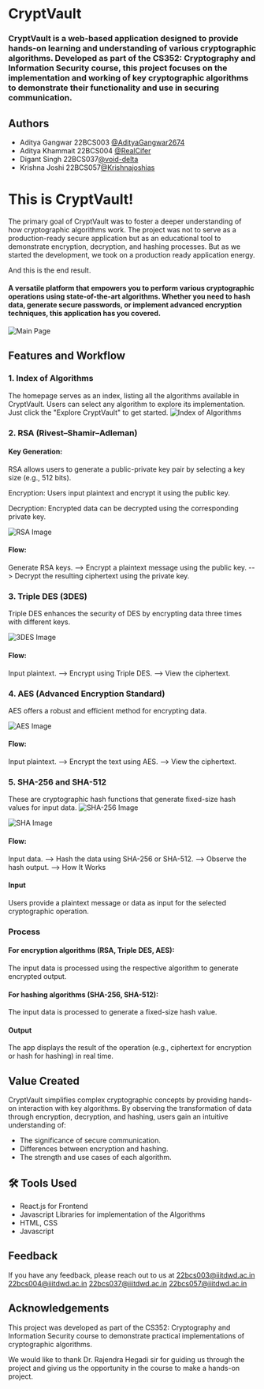 
# CryptVault

### CryptVault is a web-based application designed to provide hands-on learning and understanding of various cryptographic algorithms. Developed as part of the CS352: Cryptography and Information Security course, this project focuses on the implementation and working of key cryptographic algorithms to demonstrate their functionality and use in securing communication.


## Authors

- Aditya Gangwar 22BCS003 [@AdityaGangwar2674](https://github.com/AdityaGangwar2674)
- Aditya Khammait 22BCS004 [@RealCifer](https://github.com/RealCifer)
- Digant Singh 22BCS037[@void-delta](https://www.github.com/void-delta)
- Krishna Joshi 22BCS057[@Krishnajoshias](https://github.com/Krishnajoshias)


# This is CryptVault!
The primary goal of CryptVault was to foster a deeper understanding of how cryptographic algorithms work. The project was not to serve as a production-ready secure application but as an educational tool to demonstrate encryption, decryption, and hashing processes. But as we started the development, we took on a production ready application energy.

And this is the end result.

#### A versatile platform that empowers you to perform various cryptographic operations using state-of-the-art algorithms. Whether you need to hash data, generate secure passwords, or implement advanced encryption techniques, this application has you covered.

![Main Page](https://lh3.googleusercontent.com/fife/ALs6j_H0eTlt45l-h494jyAx_z6zKzP4rcXBl_7jXgeiAsdKEVRvFnY-a6m8FK_Nv_UgVpD6d-8dfu3mPn5GD8DRT5DS4qhNsO0RTVUjXM0yyr9snhjs_iXcobt1m53EcKc9USCqzs95ZQnjPu6worUCK-hQ8bHJ8uYVeqiu-SYpC2fX0YupGIHjOGCJa7uSmgkEvohslna7llbCOvFMh1bI3XHn3PaRpCB7XPEX2jZBQoNszmSDm89GFZQ6XZbTc97h1XbxzeVorj8CXoY3MdzQ9os--jkAHt7qZmcDk_1vzWXFSfNkdeT-f8cMILhfZBOC9LwowLmBIM5wLZXBKyrFXLiqg4xYbgVjt6I_lTCd39q1us710Ubdtj728s-ks5J5EL_O39x3ZUomqQVhfUPfQuNWN2QCkAIfE3XK7RrJC39n5mAKNQz-aY6TRASuQXrHGsr6Ov4ykVi8e4YM01cE3vXF_EQqhMau8L4XZ3IZXsFZdxM3qDCKzzGKm2is-rM8NONPD39d3k69qjbTMo26aqLzLqabmyIfuABGPFvEcHsvleWrjrFUWys9Ds9HBr5yyNTKuybbMTRa0524Ze4UaE5asFleWExgvXLlbIWm4Jx_QSMBuDKx-ssHzas2KPxczWbER6QKHC_JcVPT0YWQ2Le5dAPmMmSLV39zcLKUOgBXOR3b4p5HPn873wWoP5UMD120xlL4g6qGvxKxw_4fBYEcLdufoxkQwhV4359NmvDlrFKL057QMggKfIVU0YoN7NoFLunnylnXEGjVO8mLDr9S0eMADxVlr3KoJHUMA6bLeL_tvxlFm2B7mLc4h0d8D2pe0_xLt3uecvpI8BqxnwSa7UT_PRJohS_GKSY1R019CI4bRT1NmFCjYd9QP7O7z3SEhirzXk6x_HIEc9SxomNwT5jXgY5qJKbYaAjtkNDcsT8pCUHgx9CfeY5mdlkoeujnKJX5tNowCNVUaa8QYPZ3WCt_QTdR29yzi9gbwQBiYtpzHW_B9BwzhKs5xZRJTuzOALtcVa0xkn8k9BHdh20DUOsbuDl9Uydsbggxe4XcqgC5mNMxBJLoNy21qFDoNJnoCHgT-Z6y0gY3AY7sDdDW12YH7NlV0Z_7Pw53-wTGdXOQTMnmN2TK8wnBgDebzOP2RiAQf-4BR3JLbj_LzsPc7TW7EYwmQlbspIYk9KJBSYks91aDnIEkAr_WGF4bXwt3jDR7F3Rp8rmJj7KBWgx-4w7cGVcJYDn6O8uh82YZe2EZknoJft5o2bu0l4mVikOIyv1-1RAFTnWBGyyrWJu-TnQ5sHXCKj1xLH5ybg8R_nPkTY6232B4xfHpTm7eQaP6SbFq-tK22u12MmF6Z3P_o4395ag8sNfOAraGRc--h-zw0h116SyUq5xWxfj9DjvAhv7zYHIF0gbh4y_xbi7lwDq7-dExAwx9QCjcS3GueWPczNSW9lVM14oFaTzUgawwvPZdY1nXz2s5yBcDzsgsT4UasSbz2ttuRKuh73RH6W4UmMoiETP_S7pU5bAroPIDBRwgbsrcZR8_cYWK6wlcODGREw-HaKbF_4wSu-ym1rXwJ90lkVu-gu1mDeUYX9d49lonfGAiH63yWmM=w1920-h868)





## Features and Workflow

### 1.  Index of Algorithms
The homepage serves as an index, listing all the algorithms available in CryptVault. Users can select any algorithm to explore its implementation. Just click the "Explore CryptVault" to get started.
![Index of Algorithms](https://lh3.googleusercontent.com/fife/ALs6j_GnQh3zldm4bDL4rlsPwfc7JFEQVrxykYfAuGF2XGM1itcMzor01gcKymtRyG1CBnB5L3B1-39KlczsLlIGC1szMmb0Rlw7y9z0fM2bTfOYu18Br3i8zsCkHlSqryHxTM5W6GuSqE5qjFxRdkOjOQkXAMK-Ck9pzcwxhsqUA9r1uekNsiZqFRM2U4F0ciqWcyYxqRk_jjI8fLZ0O3VQ_Y2PQuy_Eio9PYomxX8iH7QtgYBAm1IKiNCZExi7_z6yV0OiEmliuKXD1KGdCfJPycxil_VZBlNELumarEpeX-kh5e68rdR3vvY90HP6HQUzNQQFaCD5L5asBrEj_8xA8naN5XYExhQhmP4Zxr17XIksfenQSdzkfnbIinu7NyzvUnKRNJLjiEn1jt4lmjPrAZlFY1vqVNHROfq2EyM1XexFG73MWzjM9J_ZqfAR-Hr1bsc3hxfveO8VRZIu69YKgdSyNugYfd4p0nUE4Px_e2cCAt5cjkF4SL-NmDRV39BGpPHwPWSO3AIAfzBYiV80vGfdvdsp1xmznU_Ge1RtkXKqTDWy_FBfXGMsKO46X9O0KrmxlFKklOekzHpEBUtLkiHv4hhKfBlUqbFILzDqMrA06QITmt44SRQVPgLY6UTyXUaDek_H51JEuFUajlMR9JXYeqkX6T23LwQeLxZLynEJNCdKjNroy5OBhKpMsFLHPFxGIYlzim-oQytXozJD5On367C6_JMA0eIl9UMV5ZW5XJ6zq6vyLxwmINCAktaaJBWemq7aKGjoUsoHuz8BS5_JePV0biq0qiP1Ia7RY0qAuH2qESqxyO9SbgBVEDeHG02v6W2eyTz4gdygiv1jjyLbijoYyHg_u1lBTrOfcxHPT8VNAR2ezH3cWrCikz3c-pjA-JEJW2WOfQ-rLBaAxlJxE_BctwwJVLuYmz7fia_IIzfiG8bwxFNFOZHllehypsbz9qrEINFUL7Sw7GXgiKoBxrHouptwCozlXAE8gXJdOQd6wHN1wZfjpsqibO5GBTg5-v0ZNeA-3mW5QrJ1bpkyiiot98h2KbR9W0N9ekAk6rOEmv168HyUoHweea5zPnTL43jk89O81RNkoQn9PGY63fshvw1OuJjiviGWA3V5S9aFqa3VH45uHjiTAPWY0knMSb6bsxoseXkP7iLZ1HvX-AbnZoiY3ZVhX5eIvDx4mal4UjZ93g3xXaUOFkxEiRiV-eoy0D7RrzaAG8szeNmaZfCghPCoSbgR5bFKnyNYWYaPrKSq8nQPTGlpDS_Z90I6NO-jN_XKQloJVeqoQcjaBhAarBtqYuW8GZkLhYXh03voeHYR6tk8sIalrO4E3XNrR3GYS83aaDqsI9Hz1Qnvb93oZ-xneCtg3MSBReElprtksBFSmmjauK0YB_HqEmUVasi1PMLKpGjC6ujrOqDlrxaOhXhAq0u193U2NSUQkJIgLMrPJmRQ0rVc8n_HBq0BXWQFulO9M62PEzZDfxO3kp1pTTgwUS7tqktes6CYEaSkzkNAs-HG3ECsGa0Gy9TEe0qopKWUiNdGzW5tyKB7TB7IVUE2Z-7kKyj2UG071k0hhfDIHr9LOucSr7IG_XAC2hzVk6mWquQ1r2Q=w1920-h868)

### 2.  RSA (Rivest–Shamir–Adleman)
#### Key Generation:
RSA allows users to generate a public-private key pair by selecting a key size (e.g., 512 bits).

Encryption: Users input plaintext and encrypt it using the public key.

Decryption: Encrypted data can be decrypted using the corresponding private key.

![RSA Image](https://lh3.googleusercontent.com/fife/ALs6j_HnT_SZd7kBIQVf4TTTiaHXOtHIuxZ4om6dCzzK5YFrXCtZZU-2E7zGiA-RR3xzk4Ir4Mn-3NLeANd8ms838Fv82oKXrP14GnfcYjF2P3nsOck_IGB_T3nA7KqB9hyWTNsL9TRNdHWSR1cR0Dn5qK6eDZC_AHWTnyU-KciWKxYsXKz2knKDwjByGCKe2lPpbiFsvdHd6RKSzuZx891uAninC_yuB8zFi6Ud8Ct4vknclMLp6FBNkWcqDyLyDN7xbaoT5OXzOTsKUC-NVgUnWN49RBu9Hruxyc4Qshmb0kik_1d4u32Gzc-6lS-XpntTa9vX5dWa0_y59IWzZUjsRtgrbzhO3BeiOQrz-jLO7Q6hZQmcWclX2BszK4ABMUX2vaWSfS_zOOc49pCzToQFYVrwj_4tdY7b3Z4uom5lS5xTHNSyU7p6YpqwxRxvSLRf6OVcn5ydH8v_UWfn6xcurCaXjlqG4ys_j9VLHOdhI7Y7Tt9nNSodKItCXr73cEhEnfe6UlSiYBepI8sPw-Pjtm6Oqnox6dT_c9qvluHCaMddxN9vVbGW-GAiKqMQveyWlW5V664XGdAZ_23ulK8ZWDfe29mZJgkbR50Ym_fRX93p52cKZ4sPrHm4nKXOgY7KRjUYJ2vaKRi8MtgbSYh6B0nbYeye_IE-dD_z9-5KZRaD5uWWH-h_m3xZCDtOvgzXmkuUdJ4N489oVrrWsWWkqUr73Z0e9XkZSKXioK8ytH0_k1-rDZLhejDmirh0FDtnVacslm_kBmn4omCE2q4opAudzy2QZld7VIIOwfbG5o_trHHRBvpSnNm5QkCzom3KFMuiSaNxoMcbGtuyeqbJLzsCyD89jnknt5g13LBajMdkTBa-4nPP_5k9Kr9JIWcLfGjV3KotoWDt1ueOuRhPwC2N_MaCfTIyZfe94Bf3qXSmLe5axD51Ed6HGj60uTOW7dG3BL3MXgsR-KqdUxjdnkgc59Loso7N0ZwIqmRlK3y_sPbutjYOvXWAf3noOYSOimV8cx_6muRL_VXYWd7Km00gqp2aLaj5Xk_x15YhLb4qksfrx9GJjRth_RQ3X8PrxAck6gguPBhoITwypYf-nRDzXZrkFfPqrQvTL1lrL_g-deF6DbcV7Izar9uh_M6SAjQAm8QBD1gJJeHoq8i6it_3wwtTYke4MIPP7favHvVm2k9nsDMDoyLbF3kvfJ_VmwpF1ZyyZPT830Tyh9ZVmiA2Mnyxi3vFJpEVqfia3dPFJW648Vx7VsEwJf6wB_ZwAovLJpHj4Ji8H8EcTJaMJxcXKIY-2Y9_9b9l3Nqvk-em2ecR8MHI-GVGjlBrroaxJFgLcg2VsSFdffn9gKosgeE4rUNN91udbRaRdT-P4h3aHLx2-XqKw_uKw7LucAIYNIra7QD1Ya1I5qkfml6ofVqsOkLzqqRoQ96OHpPdJavrzgmPlrst-IfSuCwv79ck1EFAYlVGiPR6H54N_Fblv_rge88Zsa8VL3l02j4MNWtY0DMhX6M7N8Fu3fXyZjhiYWGguzowVJc5kfgr5h4fXDOloaZ2ABq2RauHX0YgMqoFkfSXIDeEOsw9ond5sLbsKyLtHJb0KViirffIGlirKQ=w1920-h868)

#### Flow:
Generate RSA keys. --> Encrypt a plaintext message using the public key. --> Decrypt the resulting ciphertext using the private key.

### 3. Triple DES (3DES)
Triple DES enhances the security of DES by encrypting data three times with different keys.

![3DES Image](https://lh3.googleusercontent.com/fife/ALs6j_ErbY6-gYFOoS5VpihdVMPfRMHNOFaijN21vsOWaGU9Puu39pAoC7T40SnWzV7mselbfhSJTIbtBTH41o-HPcyn520wDy56KoeeY-i8NcPtnoypPL9vF7vVSzB7F3PKuF-p6TLpe06MjJqwQq4yWRNUYTFfCyocrJOSgRl-jhwvbstrPvndZbMNjgQNCZOR1N4SEgMKk6SyWE3BoUfbBKnkXTtKVwOS0GqKIIqdBXGMe7L0gNgNwwbfxX5k0UbQ8ZGX23AJpF40yr7w2wEQiWaQhcqZs8eBk8MxQsNB-YD6CfHVZfFB549Qo2BvSF3mfn_JToa1llxMmzsXkYKPpuABGWC07CC10FG2w0AtEVPzTcJgGfxzliUKaEc83ab_D-3hLnLFl_6YCzfky2_wInbyDD1t_w7qpSjYuXz6lPjfLP1wkNgpkrO7E39DjT4RQmoG8FpVni_XDiWVYSvF0o-0f-H6M66YUGv26KbPCEhj5AqJKyulFTLo6l5N1OecKa2AjspXB6Kxz_RZBD5GYTLbW0M9JNw07XnjKqwNgVnP1AELr8sFE_GJBuZ5YrmhK_Bnc1dr5d4nDDpeqLKMB9d-5DTY4qmK27NrtIRh6vJ6VkVHpV5xkbJYSbgaDcAVHvjz-o8YUCf6zeMb-jQ1BTQb126ZBQCNdRohfOPX1EjtA60x0f7cVSkxfhZ0uGkw_bhbWEcm7O5eAue-qwsFgjGN0d_6_XBAYWIDQt6G1DmzX2Exh0QJNvZbNLq9kZwfiZ_-sJkUnlIuOHVZ4k3WQVd4E1-E0bZUmZq5JY552z6E5S_tH1GHJf4NZ2ffhxguVeMje96dYYm3MnduA1h8pT0x62DsXgf652CPLZ2bN7fzSt_2xt8W67cq0uBJ0xvtXNG3NHrp9uXrdjEAn-Ol15yjIjaLTYLVQGVdoS2pD6_TYh54-IL4WT9j6cHICWfc-Hsli7CFv9FioMYXORWx_ya6dT57fIxEat6Hv73iRmdsZgIYm7MQo9AXT-TQVb3zVNLUQloFp76ShRms3T3oXQtxqxaxB-DYM-odntJzLyHSP0eqzsxKPvewGgNJQYTeUd3l9eLN169cJ0seUHt3JrAuCg8WRa-AlTTSD-6vhxwfYbRqsMnWTDQRcxZvmc8Ts7PKZ2rQlpN8jqDOvm0Y79hClzjodNg4859xTncTqPDqX8O4-nofX48LkQWsrrR-GsPL61sIj8p7EZaTIc9saA6NnURa8ptNA56WrHzM4lMm2o9AQK37CAYeB7HKNd5p04uJR8-TnqQ1y6i0qP-v19ORHeCZWNd_muvw-eE9L_V3uaoSlaqOPuzABX8vX_CiOKC9SQS7Tfz0o1ip2HccfVqyE_sbP-_-hZ0aL9WVw9TObeP_DR0B8mdszSt9yBJXu1qezm3BxhZXC-_QhqYT2AFoUuwUinQ23i01nfMt5pneqaECwtQufAewn5p9676Gzx7ejkL5wnCtmOUmffHGW3ZlMPyjg6mrr13b5KOP9Ao0gKCU8v4rNaFlUHRKlIC8vRa9m_UxVadYMR4pzCztsbTLrirsJclnC697JYNMNLRLTHMX3KPJfBHoMsGLg_mOPP6jvMEVNk0xX23Vj5Q=w1920-h868)

#### Flow:
Input plaintext. --> Encrypt using Triple DES. --> View the ciphertext.

### 4. AES (Advanced Encryption Standard)
AES offers a robust and efficient method for encrypting data.

![AES Image](https://lh3.googleusercontent.com/fife/ALs6j_E3yLCugA4xroYkAQutLeTbI0scL6-vJRZCnTG4CZJhzuLPw8AjlWj1lcPfclsvuZw5AUtGVVxJTeBsZbYFcQnR81PvafedZbC7GuKP_-CmYX0fqUQ1Bx42BDdH_00Ow2PvXQCA-DuRHtugeoOokop_wyUxU7TvCAwrz5mHp-fDJUI_BpauFVoq1KFP1hC1--DG_vBd_139mldbegNL3f53w83GfDOQElHZKGVdc6MrSutl9BzTvwBl1gy-x8aoZNR-u7znfPv6pHKYieemse7KAQtJtDLJWJiKI4DgCrm_qDOwnp6vs290CycNz864BKXIIszK4HPbF_M1Nsijst66lQ2vRu0u9H94YCS1oNqRNeeYhWj5X27ohO0iXTVOcBUjPKplNisbEbwCJYurQvjNXUnLtFLfeWtaxEetqIMvuUaw5ppm6OjvfTock6cVgf5qX94Rghq7esNuAlN9ayMBW-GBBF-ayS8zH3de8qYY2gSLOi0UsQuZo3941Oee4SC3fHzO0-V93kIv6SPMUZEysOIhh2z1hctNFVd75CcM1Aw-71U3rouJnrm5rwn4GfyTTd8hVzwbEplTnSC8W5ZLpgsqHM6fMDzDm5_TTzOUQm32ZLzMb1B2M6uPFPNRWzP2vIBHaIdE_QcUrpFwmHKeq9VdAElzsvtr0BOoJJDEun-5-5Rsz7y85oVlWiYya_mdtd5r0htuXAMmntFgRMUVKATKtXWcJbDZM2xMfdf5_jfcKdTJNQRV7EdprgMgK6zocxyRUQf9qtRhNSkG2YG2TCdTAXuIXbPZxwCTizWkumG8Us7Bb6U8BFadQAuF6sG2MdiBAbM0YaQQ-KWBnV0-rjl8vdixnVHMuQ-unA85D0a3_rvrfKlr9zXR8dzilZ_FlWj4oEPvyazxdGyYW1Nbux_KOlM6Vv3vr7sFCTjC2h54Hx3c4LXr2FHhEt_h9Bo4ivo8-7O5vCp6--keayDKcMaNCri9svlL9rtooqKxpYt7lNKfMtmgBbf3_-Y6tYSDVTiBhuHf1DLs6kvLjgh5XwPbhrSX-o63Uv1cXZPrhl6hy7O2o9fiFv_pGeQzLRJXnerqjIUAvL2dirfrdy-OT0BtX2VXSHD2WPbePCk_ftkYFnqoW12YXOFaiH07HFs-DbDpXC1-XS2cXbo9dbGwQkT1GHhTn98FzxaiTlM1Bh9Mpz_A65t8Wu2vJ-bR0aCzriPNoRvZaJGojdviRzN-jo5FTQgHbf7dIS6YbVED1aqHoN17RsOPIvPIvCvbbIy51BW117M9eyLTVPQbKlE-5x1oZHiJnYShsFOgmn2MKiAzma69-_Da203LjrbRe8BBODyZYr9rgbZ43SeT-oDpw7Xhpe6aEx_NHau27B_err_r51GICRae-7aS7LtoOjUH2nBNylLt62yjwYtg_oy9AhVGQWtEILXCCkPEUuYXsqZYqTmX55sXAjwOOP59BVILXL_bQHD57qgIoWI8VZG45bCNAEFxXf8aZIzJAJtidpvq7R5QjHSIbzRMY4IMn4EAds-_C5LzMp121Ip-9-nGF4GpNt9sqJl5H1cPmByCtgZzqpP4ih2gM3ouAMVJxtJmfS_-Bdms0EvTrjUo1w=w1920-h868)
#### Flow:
Input plaintext. --> Encrypt the text using AES. --> View the ciphertext.

### 5. SHA-256 and SHA-512
These are cryptographic hash functions that generate fixed-size hash values for input data.
![SHA-256 Image](https://lh3.googleusercontent.com/fife/ALs6j_FqW_4wTW3WY7J8OtVJ-145hTCF7deikBCi1Uz2dk2LaeNis8krlilX4ebmgdsk1LS8D6RDl8scpYzcCNYlPHKKLyaxH7vXqBhljS62R1y3OjwT3zrAMbS2rcfQzJTmxykUBZO-CZ8iRnfpxoI8T9GvzBR01TPJebPIavnHDFCRQXhpE9W8ty1lq3d_P3gl_lL80ZClgHLAxVSbEoUwgQTlJ-LJgrKpltwJmfjrMrrRAgCCnz6nuaxEIC4Bc7LeQ3yG_17uQCnjF-h4bZHAeVrFPU1WDtq5LRDbVBQySSh-UfSPs3cbxCp8kJ1kGejLxeM0M8mYIaGqgB5Rv1eo5iXgsHbXtuWsOAm4BcWgFiQEWZ7zyEg5cnDXnvbmQ1xfqCfsRF1R8W5yx15H7IPV__FNtOMFyXYPaoDqCgYTYouMwtiG6XhLjNMKAaEqg3tcaHCUTmjrjN3b5BHjKaPem50Ob6j7Vazs7Enh3d0auXfdpj7uvKqMlr3n12yDoEa36pfWNlLmctOIPY2A5hXsALpm6Z7whMkNtmUEwYswhgMjljTASQquDiHZCeHLp82QNjHsyKm2Ap0X6fm-TAknGKZLcRhrK1_QLMlR-1K9lWnpdtFzIr28lqldFqC7RbyUTAM00bljD4dOPygW2M3WM_zoB4lPMiYHz2YtL0vAsEwQ12LYavMIs5PKK6FQ-4Kc-1ncxolvbap-GHRsxOwHyH97xGwHeMsjoODxRa4Vnk8EANl50VnKtbAIWHimCO3Z8WWN6a8WGOfF17h5eAY06SfgqTIEC5aWLs8drAOzXxMksWGDlXH0r_8Y3vwfNlsBcZsP5sfKPyTFgUArj7DPG-SfEBdDC9PD-2voNEoOT94R2UR3crLkqEfBreSbjcpGB0TKtKbSL0TCPim3HZdguAW3Eb_rYalCxd4D1WsJKgdLwq8AYZGVaenDi7tGZWlm9w9D9PzdAW_VxvkxmeyedLOx8uplE__rotPZ9IQGfyQ8JnGV0_iEtxUtK072BpqLkCv02aL8deDcslPLV73e2XJCCiZt42_JU7fciTZ3JjdEcbWmFcSFnVxAttc6zpNBdezruXmdmUg3V_U2PfPfDlNSRTbpa7c5Aveq4eWdb2N4xA2Jom6NAhfzITUZRMzQIno2FEGs9ASt-YtFNE0_VyI-3yve5DifT5MBHkyB1-yiLtKYHNBXKcaXC2EW8VlBVg7hfyNxXQd7p2eNLl93DpedXeW09gjjMc3krsRH102dUAvcHxY_lqDkORwoiTlNgvhe6suN6ko5PTNtQobLcabx_4gHQHzeHNRXMXMBgiDIAwrIuNd1W8opW6jlq9y6xz3IFOvJmjTAadlcwd_rKMkdBAnLE3-vowCQMjKY5Hwyh-qM9DxPvPjYYe14AIuOw8mUV1uKH8kT9NIam2uesoUhI7TbfmlUlhplFlqXAliVQTH_qshQfg1FWtgVkdMjsOvTYjUYj6G0dQqYApFE05d6gFPe_GOHprw1dk03xgLs5H3yAgeJQ0TdTVu71gBvgt77x0IlwfBo6dViOrYJXA8wTIFPzvyoYPjVFL_JHuZFWOnXDNFSi9uVdO35DRQxCDbVdcHHpR0RGtVSYoGdHw=w1920-h868)

![SHA Image](https://lh3.googleusercontent.com/fife/ALs6j_HTKMUmbRZ4ZuaIrVy1oEN8jJiExZRnFxqkxwQK0IqGR-_Y8DdUQld9A_gEXoaltS0AbP0_8lEe8lUJdsqyFr8N1D1t4b2uZy3-X0AMMMZjNdQ7KzRprSJRXnuQRexF6gPbTIqQjc3wglL5dMMFNomjhk7JVreUAT6B2lPKv7-YWhhX3Sj2XAETyCKJ1rL4jaKLdYpSsYyTW_pEjanERjMTx7XVLOoVrc25wvJq5qftSt68oqcLwmBf8lNX_bleWLhBuGLFZ_pA6FerqJ9fAgTTCjrRHcpRD2ejB5-fOSa4gjSCgMD75GUXLfRtMzUPtQOECvGG-DjkO7PQHFqf2nx9hIYo3x9Lu767wyY35YN3wLoSgSWxd_kGmh1DwuwVgN_KOqhoZC9YwRS0zkhrasY2kxPHJdPdZSr2J-OaugCnRknZB2T3JPEBz21lejXzIl8Vpp2gkycmY_a-pQVjD4pZa5jbI0JlDOzRk9pwXCMS5ku3HP_uM07FVB0hLgzbx-z6JdCTeSIUGfaI3xFs-ejoZOSHamsdj9RhKaGmDnAWDic8sqSWCAplax1LNJ8h6PIXPz8gDhVaATFlE0SLxccQEx0mWLl4UE8HVVcm1DTNB9d5be0mOsL40U4lOhI-WcRe_KYhkVS_sqJF1hj9sIE311-qkzXvHjrPQnB7UJJ3J87TXIiahkKTbdnYrAOmZlfzbV0Si5nz-R9UPptREcyqrNRpc4ASZjO1PZ_wUMiQWKWxvHo5ZqNwXbfPLciupdAa7ejrUEOeFO6Vp5PYJw0VZI5jclcpF1_nEBUC7koN5er47zo_Pwnh4jEqDrGCt3enh2Jz7vH_FOQlHkGqQslwP6NAxunz4zqu7gU--89eBfUhWNQub2Jo9ObSbnOeUDuorFGHXGjOgBl5okbz1YOgDRFV9KB15CTGg94Ub60tBxXYWUXSMQcmm4v3fu2srzZ-rQ259OYryry-HDJKiAR3ojHVtSeeLV6807iBUu85ax-bYaSU2WVB21K9_jogTQDyVbMlZLZupFW5WORgai9y58pUQDq1WssgjET5hSWx3Na8JsmO5PTDEjvLxciXfpnayxiBxuFdb0K8HOsA5RQIWIrcC_aNdra3muu7YvgnbrJiZ0pLYvv8U7yQXoeuZM3EycScq8nk6u0E08fXwHQ5q87r_CQo_0vhtfPb568iKkKStiq9tG31E5ZNoE8hx6GR1NXyubhuEm_mEicIxACN12zn8u3V1JmcmDGkcJpOXvYL07ePHNNtd9MjiN7J35qeS6RlK2DUx6aH0H9_8nqavJlkxUpi5u_ssna7rORdOQsc2KB2Ouor_ULjTe6awC7RxV3PPbcfwJeTf9TnSws70oKqNFAqjFcH3--PGQCAxWV46Wz3i5pk5wzggC2Ev0avp2boAxMgjBmD1gPHYLb-o6Lt2_kYPt-9510DpVmcnyAu_rvWFYoFDeTyvAwnUIbDu0GE92zxGFdu7f6QsWNCFFfvH7OGELCTeD0w_ev9Vpr-pbAoTSCrPJxzkYGqJYGXEgkXBAZBnXl92cxoMwK5PxhbULjFCe5JgeLNL0KOXJYrIx5v4bYWkuTC_GRl2IkfkZPf1XlOcEdRrV-VGg=w1920-h868)

#### Flow:
Input data. --> Hash the data using SHA-256 or SHA-512. --> Observe the hash output. --> How It Works

#### Input
Users provide a plaintext message or data as input for the selected cryptographic operation.

### Process
#### For encryption algorithms (RSA, Triple DES, AES):

The input data is processed using the respective algorithm to generate encrypted output.

#### For hashing algorithms (SHA-256, SHA-512):

The input data is processed to generate a fixed-size hash value.

#### Output

The app displays the result of the operation (e.g., ciphertext for encryption or hash for hashing) in real time.



## Value Created

CryptVault simplifies complex cryptographic concepts by providing hands-on interaction with key algorithms. By observing the transformation of data through encryption, decryption, and hashing, users gain an intuitive understanding of:

- The significance of secure communication.
- Differences between encryption and hashing.
- The strength and use cases of each algorithm.



## 🛠 Tools Used
- React.js for Frontend 
- Javascript Libraries for implementation of the Algorithms
- HTML, CSS
- Javascript


## Feedback

If you have any feedback, please reach out to us at
22bcs003@iiitdwd.ac.in
22bcs004@iiitdwd.ac.in
22bcs037@iiitdwd.ac.in
22bcs057@iiitdwd.ac.in


## Acknowledgements

This project was developed as part of the CS352: Cryptography and Information Security course to demonstrate practical implementations of cryptographic algorithms.

We would like to thank Dr. Rajendra Hegadi sir for guiding us through the project and giving us the opportunity in the course to make a hands-on project.

